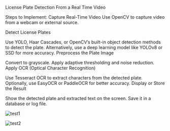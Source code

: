 License Plate Detection From a Real Time Video

Steps to Implement:
Capture Real-Time Video
Use OpenCV to capture video from a webcam or external source.

Detect License Plates

Use YOLO, Haar Cascades, or OpenCV’s built-in object detection methods to detect the plate.
Alternatively, use a deep learning model like YOLOv8 or SSD for more accuracy.
Preprocess the Plate Image

Convert to grayscale.
Apply adaptive thresholding and noise reduction.
Apply OCR (Optical Character Recognition)

Use Tesseract OCR to extract characters from the detected plate.
Optionally, use EasyOCR or PaddleOCR for better accuracy.
Display or Store the Result

Show the detected plate and extracted text on the screen.
Save it in a database or log file.

![test1](https://github.com/user-attachments/assets/c9dae6a1-43bf-4c0a-928b-1b7f25eac558)

![test2](https://github.com/user-attachments/assets/85258a26-2268-4276-819d-402909d11f5b)




